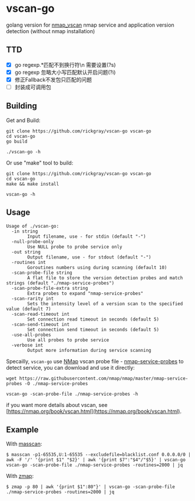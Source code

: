# vscan-go

golang version for [nmap_vscan](https://github.com/nixawk/nmap_vscan) nmap service and application version detection (without nmap installation)

## TTD

- [X] go regexp.*匹配不到换行符\n 需要设置(?s)
- [X] go regexp 忽略大小写匹配默认开启问题(?i)
- [X] 修正Fallback不发包只匹配的问题
- [ ] 封装成可调用包

## Building

Get and Build:

```
git clone https://github.com/rickgray/vscan-go vscan-go
cd vscan-go
go build

./vscan-go -h
```

Or use "make" tool to build:

```
git clone https://github.com/rickgray/vscan-go vscan-go
cd vscan-go
make && make install

vscan-go -h
```

## Usage

```
Usage of ./vscan-go:
  -in string
    	Input filename, use - for stdin (default "-")
  -null-probe-only
    	Use NULL probe to probe service only
  -out string
    	Output filename, use - for stdout (default "-")
  -routines int
    	Goroutines numbers using during scanning (default 10)
  -scan-probe-file string
    	A flat file to store the version detection probes and match strings (default "./nmap-service-probes")
  -scan-probe-file-extra string
    	Extra probes to expand "nmap-service-probes"
  -scan-rarity int
    	Sets the intensity level of a version scan to the specified value (default 7)
  -scan-read-timeout int
    	Set connection read timeout in seconds (default 5)
  -scan-send-timeout int
    	Set connection send timeout in seconds (default 5)
  -use-all-probes
    	Use all probes to probe service
  -verbose int
    	Output more information during service scanning
```

Specailly, `vscan-go` use [NMap](https://github.com/nmap/nmap) vscan probe file - [nmap-service-probes](https://raw.githubusercontent.com/nmap/nmap/master/nmap-service-probes) to detect service, you can download and use it directly:

```
wget https://raw.githubusercontent.com/nmap/nmap/master/nmap-service-probes -O ./nmap-service-probes

vscan-go -scan-probe-file ./nmap-service-probes -h
```

if you want more details about vscan, see [https://nmap.org/book/vscan.html](https://nmap.org/book/vscan.html).

## Example

With [masscan](https://github.com/robertdavidgraham/masscan):

```
$ masscan -p1-65535,U:1-65535 --excludefile=blacklist.conf 0.0.0.0/0 | awk -F '/' '{print $1" "$2}' | awk '{print $7":"$4"/"$5}' | vscan-go vscan-go -scan-probe-file ./nmap-service-probes -routines=2000 | jq
```

With [zmap](https://github.com/zmap/zmap):

```
$ zmap -p 80 | awk '{print $1":80"}' | vscan-go -scan-probe-file ./nmap-service-probes -routines=2000 | jq
```
